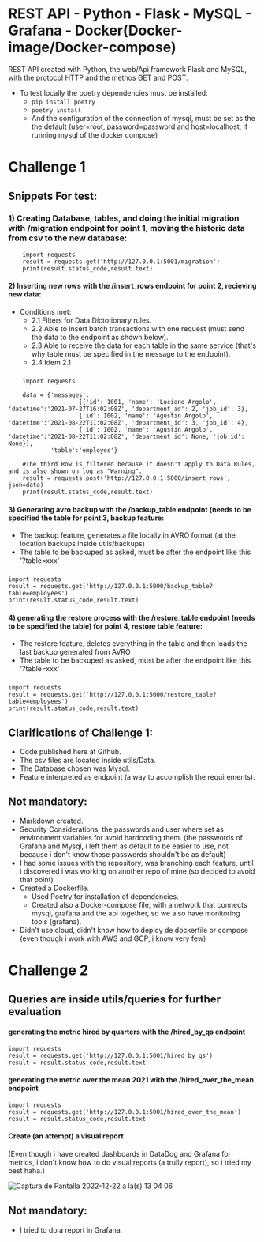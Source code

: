 # REST API - Python - Flask - MySQL - Grafana - Docker(Docker-image/Docker-compose)

REST API created with Python, the web/Api framework Flask and MySQL, with the protocol HTTP and the methos GET and POST.


- To test locally the poetry dependencies must be installed:
    - `pip install poetry` 
    - `poetry install`
    - And the configuration of the connection of mysql, must be set as the the default (user=root, password=password and host=localhost, if running mysql of the docker compose)




# Challenge 1
## Snippets For test:

### 1) Creating Database, tables, and doing the initial migration with /migration endpoint for point 1, moving the historic data from csv to the new database:
    
        import requests
        result = requests.get('http://127.0.0.1:5001/migration')
        print(result.status_code,result.text)


#### 2) Inserting new rows with the /insert_rows endpoint for point 2, recieving new data:
  - Conditions met: 
    - 2.1 Filters for Data Dictotionary rules. 
    - 2.2 Able to insert batch transactions with one request (must send the data to the endpoint as shown below).
    - 2.3 Able to receive the data for each table in the same service (that's why table must be specified in the message to the endpoint).
    - 2.4 Idem 2.1
   
  ###
        import requests

        data = {'messages': 
                        [{'id': 1001, 'name': 'Luciano Argolo', 'datetime':'2021-07-27T16:02:08Z', 'department_id': 2, 'job_id': 3},
                        {'id': 1002, 'name': 'Agustin Argolo', 'datetime':'2021-08-22T11:02:08Z', 'department_id': 3, 'job_id': 4},
                        {'id': 1002, 'name': 'Agustin Argolo', 'datetime':'2021-08-22T11:02:08Z', 'department_id': None, 'job_id': None}],
                'table':'employes'}

        #The third Row is filtered because it doesn't apply to Data Rules, and is also shown on log as "Warning".
        result = requests.post('http://127.0.0.1:5000/insert_rows', json=data)
        print(result.status_code,result.text)

    
#### 3) Generating avro backup with the /backup_table endpoint (needs to be specified the table for point 3, backup feature:
  - The backup feature, generates a file locally in AVRO format (at the location backups inside utils/backups)
  - The table to be backuped as asked, must be after the endpoint like this '?table=xxx'

###
    import requests
    result = requests.get('http://127.0.0.1:5000/backup_table?table=employees')
    print(result.status_code,result.text)

#### 4) generating the restore process with the /restore_table endpoint (needs to be specified the table) for point 4, restore table feature:
  - The restore feature, deletes everything in the table and then loads the last backup generated from AVRO
  - The table to be backuped as asked, must be after the endpoint like this '?table=xxx'
  
###
    import requests
    result = requests.get('http://127.0.0.1:5000/restore_table?table=employees')
    print(result.status_code,result.text)

## Clarifications of Challenge 1:
  - Code published here at Github.
  - The csv files are located inside utils/Data.
  - The Database chosen was Mysql.
  - Feature interpreted as endpoint (a way to accomplish the requirements).

    
## Not mandatory:
  - Markdown created.
  - Security Considerations, the passwords and user where set as environment variables for avoid hardcoding them. (the passwords of Grafana and Mysql, i left them as default to be easier to use, not because i don't know those passwords shouldn't be as default)
  - I had some issues with the repository, was branching each feature, until i discovered i was working on another repo of mine (so decided to avoid that point)
  - Created a Dockerfile.
      - Used Poetry for installation of dependencies.
      - Created also a Docker-compose file, with a network that connects mysql, grafana and the api together, so we also have monitoring tools (grafana).
  - Didn't use cloud, didn't know how to deploy de dockerfile or compose (even though i work with AWS and GCP, i know very few)
        

# Challenge 2
## Queries are inside utils/queries for further evaluation
#### generating the metric hired by quarters with the /hired_by_qs endpoint

    import requests
    result = requests.get('http://127.0.0.1:5001/hired_by_qs')
    result = result.status_code,result.text

#### generating the metric over the mean 2021 with the /hired_over_the_mean endpoint

    import requests
    result = requests.get('http://127.0.0.1:5001/hired_over_the_mean')
    result = result.status_code,result.text

#### Create (an attempt) a visual report
   (Even though i have created dashboards in DataDog and Grafana for metrics, i don't know how to do visual reports (a trully report), so i tried my best haha.)

![Captura de Pantalla 2022-12-22 a la(s) 13 04 06](https://user-images.githubusercontent.com/75091406/209174630-7cdab635-6fd9-44ad-81d3-66bab15e38cc.png)




## Not mandatory:
  - I tried to do a report in Grafana.
